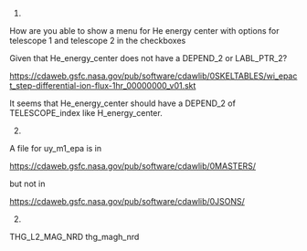 1.

How are you able to show a menu for He energy center with options for telescope 1 and telescope 2 in the checkboxes

Given that He_energy_center does not have a DEPEND_2 or LABL_PTR_2?

https://cdaweb.gsfc.nasa.gov/pub/software/cdawlib/0SKELTABLES/wi_epact_step-differential-ion-flux-1hr_00000000_v01.skt

It seems that He_energy_center should have a DEPEND_2 of TELESCOPE_index like H_energy_center.

2.

A file for uy_m1_epa is in

https://cdaweb.gsfc.nasa.gov/pub/software/cdawlib/0MASTERS/

but not in

https://cdaweb.gsfc.nasa.gov/pub/software/cdawlib/0JSONS/


2.

THG_L2_MAG_NRD	thg_magh_nrd
